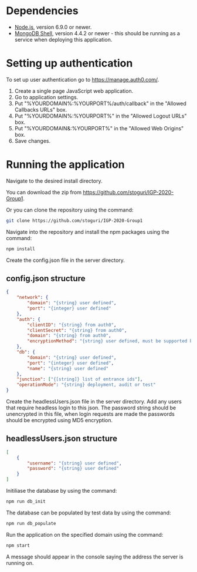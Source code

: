 # Dependencies

* [Node.js](https://nodejs.org/en/download/ "Node.js download"), version 6.9.0 or newer.
* [MongoDB Shell](https://www.mongodb.com/try/download/shell "MongoDB Shell download"), version 4.4.2 or newer - this should be running as a service when deploying this application.

# Setting up authentication
To set up user authentication go to <https://manage.auth0.com/>.

1. Create a single page JavaScript web application.
2. Go to application settings.
3. Put "%YOURDOMAIN%:%YOURPORT%/auth/callback" in the "Allowed Callbacks URLs" box.
4. Put "%YOURDOMAIN%:%YOURPORT%" in the "Allowed Logout URLs" box.
5. Put "%YOURDOMAIN&:%YOURPORT%" in the "Allowed Web Origins" box.
6. Save changes.

# Running the application

Navigate to the desired install directory.

You can download the zip from <https://github.com/stoguri/IGP-2020-Group1>.

Or you can clone the repository using the command: 
```bash
git clone https://github.com/stoguri/IGP-2020-Group1
```

Navigate into the repository and install the npm packages using the command:
```bash
npm install
```

Create the config.json file in the server directory.

## config.json structure
```json
{
    "network": {
        "domain": "{string} user defined",
        "port": "{integer} user defined"
    },
    "auth": {
        "clientID": "{string} from auth0",
        "clientSecret": "{string} from auth0",
        "domain": "{string} from auth0",
        "encryptionMethod": "{string} user defined, must be supported by the version of OpenSSL on the platform. Eg. 'sha1', 'md5'." 
    },
    "db": {
        "domain": "{string} user defined",
        "port": "{integer} user defined",
        "name": "{string} user defined"
    },
    "junction": ["{[string]} list of entrance ids"],
    "operationMode": "{string} deployment, audit or test"
}
```

Create the headlessUsers.json file in the server directory. Add any users that require headless login to this json. The password string should be unencrypted in this file, when login requests are made the passwords should be encrypted using MD5 encryption.

## headlessUsers.json structure
```json
[
    {
        "username": "{string} user defined",
        "password": "{string} user defined"
    }
]
```

Initiliase the database by using the command:
```bash
npm run db_init
```

The database can be populated by test data by using the command:
```bash
npm run db_populate
```

Run the application on the specified domain using the command: 
```bash
npm start
```

A message should appear in the console saying the address the server is running on.
